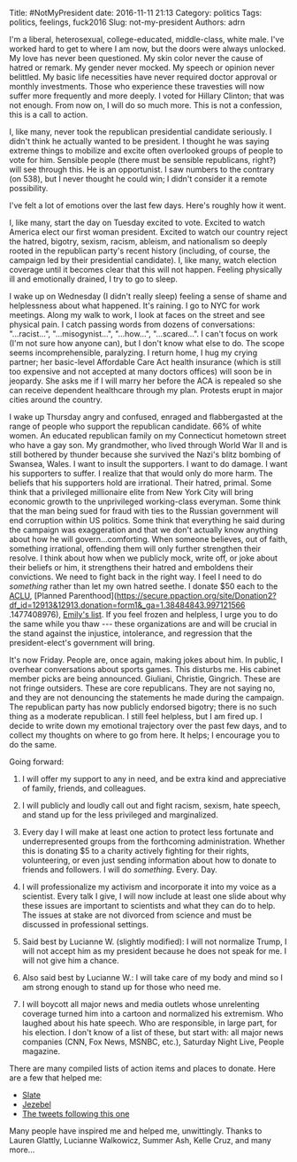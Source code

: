 Title: #NotMyPresident
date: 2016-11-11 21:13
Category: politics
Tags: politics, feelings, fuck2016
Slug: not-my-president
Authors: adrn

I'm a liberal, heterosexual, college-educated, middle-class, white male. I've worked hard to get to
where I am now, but the doors were always unlocked. My love has never been questioned. My skin
color never the cause of hatred or remark. My gender never mocked. My speech or opinion never
belittled. My basic life necessities have never required doctor approval or monthly investments.
Those who experience these travesties will now suffer more frequently and more deeply. I voted for
Hillary Clinton; that was not enough. From now on, I will do so much more. This is not a
confession, this is a call to action.

I, like many, never took the republican presidential candidate seriously. I didn't think he
actually wanted to be president. I thought he was saying extreme things to mobilize and excite
often overlooked groups of people to vote for him. Sensible people (there must be sensible
republicans, right?) will see through this. He is an opportunist. I saw numbers to the contrary (on
538), but I never thought he could win; I didn't consider it a remote possibility.

I've felt a lot of emotions over the last few days. Here's roughly how it went.

I, like many, start the day on Tuesday excited to vote. Excited to watch America elect our first
woman president. Excited to watch our country reject the hatred, bigotry, sexism, racism, ableism,
and nationalism so deeply rooted in the republican party's recent history (including, of course,
the campaign led by their presidential candidate). I, like many, watch election coverage until it
becomes clear that this will not happen. Feeling physically ill and emotionally drained, I try to
go to sleep.

I wake up on Wednesday (I didn't really sleep) feeling a sense of shame and helplessness about what
happened. It's raining. I go to NYC for work meetings. Along my walk to work, I look at faces on
the street and see physical pain. I catch passing words from dozens of conversations:
"...racist...", "...misogynist...", "...how...", "...scared...". I can't focus on work (I'm not
sure how anyone can), but I don't know what else to do. The scope seems incomprehensible,
paralyzing. I return home, I hug my crying partner; her basic-level Affordable Care Act health
insurance (which is still too expensive and not accepted at many doctors offices) will soon be in
jeopardy. She asks me if I will marry her before the ACA is repealed so she can receive dependent
healthcare through my plan. Protests erupt in major cities around the country.

I wake up Thursday angry and confused, enraged and flabbergasted at the range of people who support
the republican candidate. 66% of white women. An educated republican family on my Connecticut
hometown street who have a gay son. My grandmother, who lived through World War II and is still
bothered by thunder because she survived the Nazi's blitz bombing of Swansea, Wales. I want to
insult the supporters. I want to do damage. I want his supporters to suffer. I realize that that
would only do more harm. The beliefs that his supporters hold are irrational. Their hatred, primal.
Some think that a privileged millionaire elite from New York City will bring economic growth to the
unprivileged working-class everyman. Some think that the man being sued for fraud with ties to the
Russian government will end corruption within US politics. Some think that everything he said
during the campaign was exaggeration and that we don't actually know anything about how he will
govern...comforting. When someone believes, out of faith, something irrational, offending them will
only further strengthen their resolve. I think about how when we publicly mock, write off, or joke
about their beliefs or him, it strengthens their hatred and emboldens their convictions. We need to
fight back in the right way. I feel I need to do *something* rather than let my own hatred seethe.
I donate $50 each to the
[ACLU](https://action.aclu.org/donate-aclu?redirect=donate/join-renew-give),
[Planned Parenthood](https://secure.ppaction.org/site/Donation2?df_id=12913&12913.donation=form1&_ga=1.38484843.997121566
.1477408976), [Emily's list](https://secure.emilyslist.org/page/contribute/donate-to-emily). If you
feel frozen and helpless, I urge you to do the same while you thaw --- these organizations are and
will be crucial in the stand against the injustice, intolerance, and regression that the
president-elect's government will bring.

It's now Friday. People are, once again, making jokes about him. In public, I overhear
conversations about sports games. This disturbs me. His cabinet member picks are being announced.
Giuliani, Christie, Gingrich. These are not fringe outsiders. These are core republicans. They are
not saying no, and they are not denouncing the statements he made during the campaign. The
republican party has now publicly endorsed bigotry; there is no such thing as a moderate
republican. I still feel helpless, but I am fired up. I decide to write down my emotional
trajectory over the past few days, and to collect my thoughts on where to go from here. It helps; I
encourage you to do the same.

Going forward:

1) I will offer my support to any in need, and be extra kind and appreciative of family, friends,
   and colleagues.

2) I will publicly and loudly call out and fight racism, sexism, hate speech, and stand up for the
   less privileged and marginalized.

3) Every day I will make at least one action to protect less fortunate and underrepresented groups
   from the forthcoming administration. Whether this is donating $5 to a charity actively fighting
   for their rights, volunteering, or even just sending information about how to donate to friends
   and followers. I will do *something*. Every. Day.

4) I will professionalize my activism and incorporate it into my voice as a scientist. Every talk I
   give, I will now include at least one slide about why these issues are important to scientists
   and what they can do to help. The  issues at stake are not divorced from science and must be
   discussed in professional settings.

5) Said best by Lucianne W. (slightly modified): I will not normalize Trump, I will not accept him
   as my president because he does not speak for me. I will not give him a chance.

6) Also said best by Lucianne W.: I will take care of my body and mind so I am strong enough to
   stand up for those who need me.

7) I will boycott all major news and media outlets whose unrelenting coverage  turned him into a
   cartoon and normalized his extremism. Who laughed about his hate speech. Who are responsible, in
   large part, for his election. I don't know of a list of these, but start with: all major news
   companies (CNN, Fox News, MSNBC, etc.), Saturday Night Live, People magazine.

There are many compiled lists of action items and places to donate. Here are a few that helped me:

- [Slate](http://www.slate.com/articles/news_and_politics/politics/2016/11/how_liberals_can_channel_their_post_election_anxiety_into_action.html)
- [Jezebel](http://jezebel.com/a-list-of-pro-women-pro-immigrant-pro-earth-anti-big-1788752078)
- [The tweets following this one](https://twitter.com/shaka_lulu/status/796763709163106304)

Many people have inspired me and helped me, unwittingly. Thanks to Lauren Glattly, Lucianne
Walkowicz, Summer Ash, Kelle Cruz, and many more...
